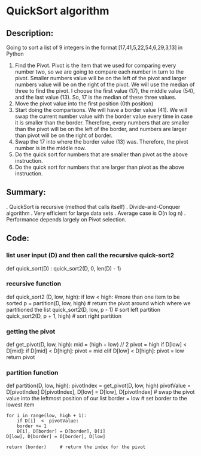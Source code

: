 # QuickSort algorithm
## Description:

Going to sort a list of 9 integers in the format [17,41,5,22,54,6,29,3,13] in Python

1. Find the Pivot. Pivot is the item that we used for comparing every number two, so we are going to compare each number in turn to the pivot. Smaller numbers value will be on the left of the pivot and larger numbers value will be on the right of the pivot. We will use the median of three to find the pivot. I choose the first value (17), the middle value (54), and the last value (13). So, 17 is the median of these three values. 
2. Move the pivot value into the first position (0th position)
3. Start doing the comparisons. We will have a border value (41).  We will swap the current number value with the border value every time in case it is smaller than the border. Therefore, every numbers that are smaller than the pivot will be on the left of the border, and numbers are larger than pivot will be on the right of border.
4. Swap the 17 into where the border value (13) was. Therefore, the pivot number is in the middle now.
5. Do the quick sort for numbers that are smaller than pivot as the above instruction.
6. Do the quick sort for numbers that are larger than pivot as the above instruction.

## Summary:
. QuickSort is recursive (method that calls itself)
. Divide-and-Conquer algorithm
. Very efficient for large data sets
. Average case is O(n log n)
. Performance depends largely on Pivot selection.

## Code:

### list user input (D) and then call the recursive quick-sort2
def quick_sort(D) :
	quick_sort2(D, 0, len(D) - 1)

### recursive function
def quick_sort2 (D, low, high):
	if low < high:    #more than one item to be sorted
		p = partition(D, low, high)     # return the pivot around which where we partitioned the list
		quick_sort2(D, low, p - 1)      # sort left partition
		quick_sort2(D, p + 1, high)     # sort right partition

### getting the pivot
def get_pivot(D, low, high):
	mid = (high + low) // 2
	pivot = high
	if D[low] < D[mid]:
		if D[mid] < D[high]:
			pivot = mid
	elif D[low] < D[high]:
		pivot = low
	return pivot

### partition function
def partition(D, low, high):
	pivotIndex = get_pivot(D, low, high)
	pivotValue = D[pivotIndex]
	D[pivotIndex], D[low] = D[low], D[pivotIndex]   # swap the pivot value into the leftmost position of our list
	border = low                                    # set border to the lowest item 

	for i in range(low, high + 1):
		if D[i]  <  pivotValue:
		border += 1
		D[i], D[border] = D[border], D[i]
	D[low], D[border] = D[border], D[low]

	return (border)     # return the index for the pivot


